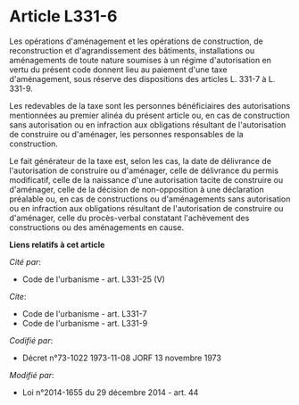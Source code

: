 # Article L331-6

Les opérations d'aménagement et les opérations de construction, de reconstruction et d'agrandissement des bâtiments,
installations ou aménagements de toute nature soumises à un régime d'autorisation en vertu du présent code donnent lieu au
paiement d'une taxe d'aménagement, sous réserve des dispositions des articles L. 331-7 à L. 331-9. 

Les redevables de la taxe sont les personnes bénéficiaires des autorisations mentionnées au premier alinéa du présent article
ou, en cas de construction sans autorisation ou en infraction aux obligations résultant de l'autorisation de construire ou
d'aménager, les personnes responsables de la construction. 

Le fait générateur de la taxe est, selon les cas, la date de délivrance de l'autorisation de construire ou d'aménager, celle
de délivrance du permis modificatif, celle de la naissance d'une autorisation tacite de construire ou d'aménager, celle de la
décision de non-opposition à une déclaration préalable ou, en cas de constructions ou d'aménagements sans autorisation ou en
infraction aux obligations résultant de l'autorisation de construire ou d'aménager, celle du procès-verbal constatant
l'achèvement des constructions ou des aménagements en cause.

**Liens relatifs à cet article**

_Cité par_:

  - Code de l'urbanisme - art. L331-25 (V)

_Cite_:

  - Code de l'urbanisme - art. L331-7
  - Code de l'urbanisme - art. L331-9

_Codifié par_:

  - Décret n°73-1022 1973-11-08 JORF 13 novembre 1973

_Modifié par_:

  - Loi n°2014-1655 du 29 décembre 2014 - art. 44
